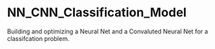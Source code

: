 # NN_CNN_Classification_Model
 Building and optimizing a Neural Net and a Convaluted Neural Net for a classifcation problem.
